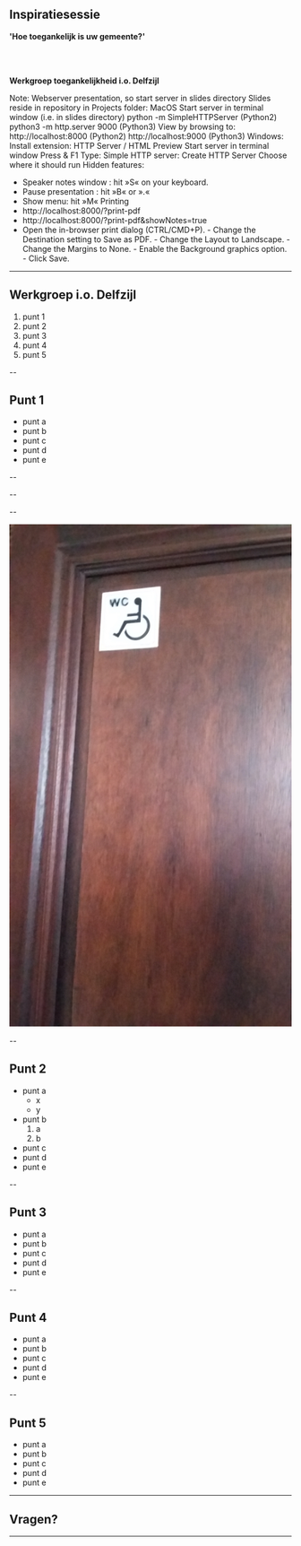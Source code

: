 
<!-- .slide: data-menu-title="Title page" data-background-image="images/TG-on-white.png" data-background-opacity="1.0" -->
## Inspiratiesessie

**'Hoe toegankelijk is uw gemeente?'**  
  
</br></br>

**Werkgroep toegankelijkheid i.o. Delfzijl**

Note:
  Webserver presentation, so start server in slides directory
  Slides reside in repository in Projects folder:
  MacOS
    Start server in terminal window (i.e. in slides directory)
      python -m SimpleHTTPServer (Python2)
      python3 -m http.server 9000 (Python3)
    View by browsing to:
      http://localhost:8000 (Python2)
      http://localhost:9000 (Python3)
  Windows:
    Install extension: HTTP Server / HTML Preview
    Start server in terminal window
      Press <Fn> & F1
      Type: Simple HTTP server: Create HTTP Server <enter>
      Choose where it should run
  Hidden features:
  - Speaker notes window : hit »S« on your keyboard.
  - Pause presentation :  hit »B« or ».«
  - Show menu: hit »M«
  Printing
  -  http://localhost:8000/?print-pdf
  -  http://localhost:8000/?print-pdf&showNotes=true
  -  Open the in-browser print dialog (CTRL/CMD+P).
    -  Change the Destination setting to Save as PDF.
    -  Change the Layout to Landscape.
    -  Change the Margins to None.
    -  Enable the Background graphics option.
    -  Click Save.

---

<!-- .slide: data-menu-title="Werkgroep i.o. Delfzijl" -->
## Werkgroep i.o. Delfzijl

1. punt 1
2. punt 2
3. punt 3
4. punt 4
5. punt 5

--

## Punt 1

- punt a
- punt b
- punt c
- punt d
- punt e

--

<!-- .slide: data-menu-title="Overvol toilet" data-background-image="images/OvervolToilet-3.jpg" data-background-opacity="1,0" -->

--

<!-- .slide: data-menu-title="Overvol toilet" data-background-image="images/WC-deur-logo-3.jpg" data-background-opacity="1.0" -->

--

![Parkeerbord verspert stoep](images/WC-deur-logo-1.jpg)

--

## Punt 2

- punt a
  - x
  - y
- punt b
  1. a
  2. b
- punt c
- punt d
- punt e

--

## Punt 3

- punt a
- punt b
- punt c
- punt d
- punt e

--

## Punt 4

- punt a
- punt b
- punt c
- punt d
- punt e

--

## Punt 5

- punt a
- punt b
- punt c
- punt d
- punt e

---

<!-- .slide: data-menu-title="Agenda" data-background-image="images/questionmarks.jpg" data-background-opacity="0.2" -->
## Vragen?

---

<!-- .slide: data-background-image="images/Thats_all_Folks.jpg" data-background-opacity="1.0" -->
